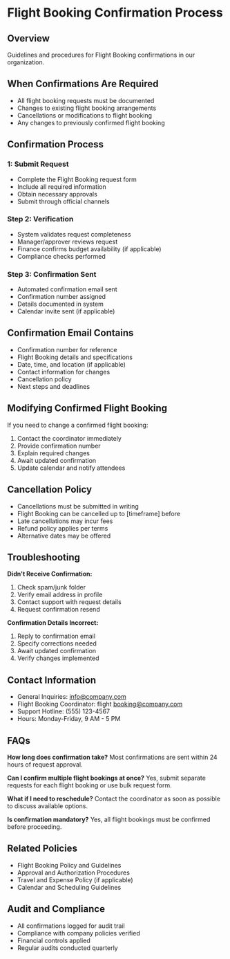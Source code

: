 # Flight Booking Confirmation Process

## Overview
Guidelines and procedures for Flight Booking confirmations in our organization.

## When Confirmations Are Required
- All flight booking requests must be documented
- Changes to existing flight booking arrangements
- Cancellations or modifications to flight booking
- Any changes to previously confirmed flight booking

## Confirmation Process

###  1: Submit Request
- Complete the Flight Booking request form
- Include all required information
- Obtain necessary approvals
- Submit through official channels

### Step 2: Verification
- System validates request completeness
- Manager/approver reviews request
- Finance confirms budget availability (if applicable)
- Compliance checks performed

### Step 3: Confirmation Sent
- Automated confirmation email sent
- Confirmation number assigned
- Details documented in system
- Calendar invite sent (if applicable)

## Confirmation Email Contains
- Confirmation number for reference
- Flight Booking details and specifications
- Date, time, and location (if applicable)
- Contact information for changes
- Cancellation policy
- Next steps and deadlines

## Modifying Confirmed Flight Booking
If you need to change a confirmed flight booking:
1. Contact the coordinator immediately
2. Provide confirmation number
3. Explain required changes
4. Await updated confirmation
5. Update calendar and notify attendees

## Cancellation Policy
- Cancellations must be submitted in writing
- Flight Booking can be cancelled up to [timeframe] before
- Late cancellations may incur fees
- Refund policy applies per terms
- Alternative dates may be offered

## Troubleshooting

**Didn't Receive Confirmation:**
1. Check spam/junk folder
2. Verify email address in profile
3. Contact support with request details
4. Request confirmation resend

**Confirmation Details Incorrect:**
1. Reply to confirmation email
2. Specify corrections needed
3. Await updated confirmation
4. Verify changes implemented

## Contact Information
- General Inquiries: info@company.com
- Flight Booking Coordinator: flight booking@company.com
- Support Hotline: (555) 123-4567
- Hours: Monday-Friday, 9 AM - 5 PM

## FAQs

**How long does confirmation take?**
Most confirmations are sent within 24 hours of request approval.

**Can I confirm multiple flight bookings at once?**
Yes, submit separate requests for each flight booking or use bulk request form.

**What if I need to reschedule?**
Contact the coordinator as soon as possible to discuss available options.

**Is confirmation mandatory?**
Yes, all flight bookings must be confirmed before proceeding.

## Related Policies
- Flight Booking Policy and Guidelines
- Approval and Authorization Procedures
- Travel and Expense Policy (if applicable)
- Calendar and Scheduling Guidelines

## Audit and Compliance
- All confirmations logged for audit trail
- Compliance with company policies verified
- Financial controls applied
- Regular audits conducted quarterly

